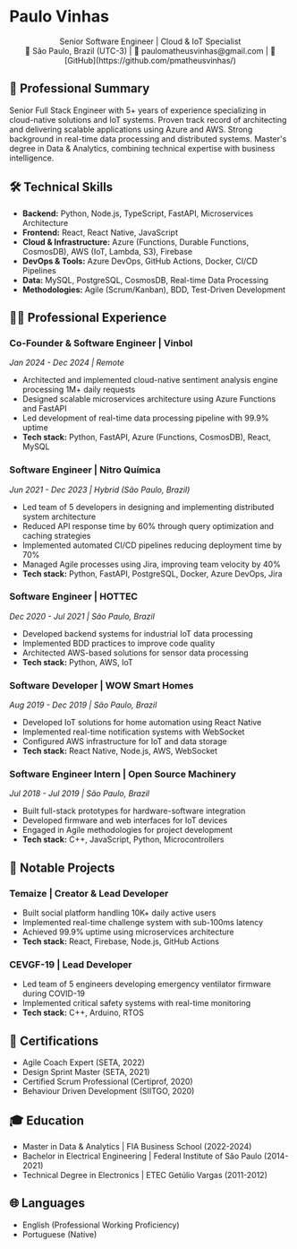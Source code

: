# Paulo Vinhas

<div align="center">
Senior Software Engineer | Cloud & IoT Specialist<br>
📍 São Paulo, Brazil (UTC-3) | 📧 paulomatheusvinhas@gmail.com | 🔗 [GitHub](https://github.com/pmatheusvinhas/)
</div>

## 💼 Professional Summary
Senior Full Stack Engineer with 5+ years of experience specializing in cloud-native solutions and IoT systems. Proven track record of architecting and delivering scalable applications using Azure and AWS. Strong background in real-time data processing and distributed systems. Master's degree in Data & Analytics, combining technical expertise with business intelligence.

## 🛠 Technical Skills
- **Backend:** Python, Node.js, TypeScript, FastAPI, Microservices Architecture
- **Frontend:** React, React Native, JavaScript
- **Cloud & Infrastructure:** Azure (Functions, Durable Functions, CosmosDB), AWS (IoT, Lambda, S3), Firebase
- **DevOps & Tools:** Azure DevOps, GitHub Actions, Docker, CI/CD Pipelines
- **Data:** MySQL, PostgreSQL, CosmosDB, Real-time Data Processing
- **Methodologies:** Agile (Scrum/Kanban), BDD, Test-Driven Development

## 👨‍💻 Professional Experience

### Co-Founder & Software Engineer | Vinbol
*Jan 2024 - Dec 2024 | Remote*
- Architected and implemented cloud-native sentiment analysis engine processing 1M+ daily requests
- Designed scalable microservices architecture using Azure Functions and FastAPI
- Led development of real-time data processing pipeline with 99.9% uptime
- **Tech stack:** Python, FastAPI, Azure (Functions, CosmosDB), React, MySQL

### Software Engineer | Nitro Química
*Jun 2021 - Dec 2023 | Hybrid (São Paulo, Brazil)*
- Led team of 5 developers in designing and implementing distributed system architecture
- Reduced API response time by 60% through query optimization and caching strategies
- Implemented automated CI/CD pipelines reducing deployment time by 70%
- Managed Agile processes using Jira, improving team velocity by 40%
- **Tech stack:** Python, FastAPI, PostgreSQL, Docker, Azure DevOps, Jira

### Software Engineer | HOTTEC
*Dec 2020 - Jul 2021 | São Paulo, Brazil*
- Developed backend systems for industrial IoT data processing
- Implemented BDD practices to improve code quality
- Architected AWS-based solutions for sensor data processing
- **Tech stack:** Python, AWS, IoT

### Software Developer | WOW Smart Homes
*Aug 2019 - Dec 2019 | São Paulo, Brazil*
- Developed IoT solutions for home automation using React Native
- Implemented real-time notification systems with WebSocket
- Configured AWS infrastructure for IoT and data storage
- **Tech stack:** React Native, Node.js, AWS, WebSocket

### Software Engineer Intern | Open Source Machinery
*Jul 2018 - Jul 2019 | São Paulo, Brazil*
- Built full-stack prototypes for hardware-software integration
- Developed firmware and web interfaces for IoT devices
- Engaged in Agile methodologies for project development
- **Tech stack:** C++, JavaScript, Python, Microcontrollers

## 🚀 Notable Projects

### Temaize | Creator & Lead Developer
- Built social platform handling 10K+ daily active users
- Implemented real-time challenge system with sub-100ms latency
- Achieved 99.9% uptime using microservices architecture
- **Tech stack:** React, Firebase, Node.js, GitHub Actions

### CEVGF-19 | Lead Developer
- Led team of 5 engineers developing emergency ventilator firmware during COVID-19
- Implemented critical safety systems with real-time monitoring
- **Tech stack:** C++, Arduino, RTOS

## 📜 Certifications
- Agile Coach Expert (SETA, 2022)
- Design Sprint Master (SETA, 2021)
- Certified Scrum Professional (Certiprof, 2020)
- Behaviour Driven Development (SIITGO, 2020)

## 🎓 Education
- Master in Data & Analytics | FIA Business School (2022-2024)
- Bachelor in Electrical Engineering | Federal Institute of São Paulo (2014-2021)
- Technical Degree in Electronics | ETEC Getúlio Vargas (2011-2012)

## 🌐 Languages
- English (Professional Working Proficiency)
- Portuguese (Native)